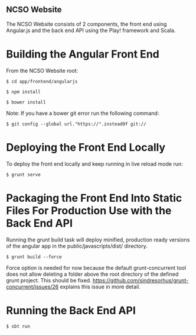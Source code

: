NCSO Website
------------

The NCSO Website consists of 2 components, the front end using Angular.js and the back end API using the Play! framework
and Scala.


Building the Angular Front End
==============================

From the NCSO Website root:

`$ cd app/frontend/angularjs`

`$ npm install`

`$ bower install`

Note: If you have a bower git error run the following command:

`$ git config --global url."https://".insteadOf git://`



Deploying the Front End Locally
===============================

To deploy the front end locally and keep running in live reload mode run:

`$ grunt serve`


Packaging the Front End Into Static Files For Production Use with the Back End API
==================================================================================

Running the grunt build task will deploy minified, production ready versions of the angular app in the public/javascripts/dist/ directory.

`$ grunt build --force`

Force option is needed for now because the default grunt-concurrent tool does not allow deleting a folder above the root directory of the defined grunt project. This should be fixed.
https://github.com/sindresorhus/grunt-concurrent/issues/26  explains this issue in more detail.


Running the Back End API
========================

`$ sbt run`






